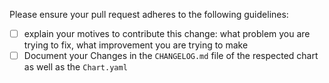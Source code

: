 Please ensure your pull request adheres to the following guidelines:
- [ ] explain your motives to contribute this change: what problem you are trying to fix, what improvement you are trying to make
- [ ] Document your Changes in the `CHANGELOG.md` file of the respected chart as well as the `Chart.yaml`